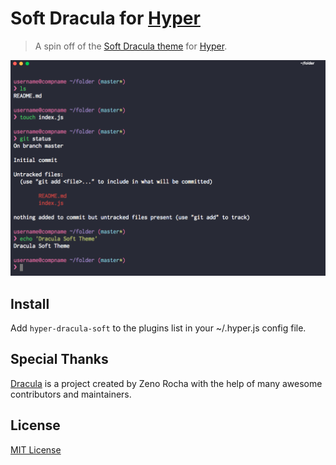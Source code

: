 # Soft Dracula for [Hyper](https://hyper.is)

> A spin off of the [Soft Dracula theme](https://draculatheme.com/) for [Hyper](https://hyper.is).

![Screenshot](screenshot.png)

## Install

Add `hyper-dracula-soft` to the plugins list in your ~/.hyper.js config file.

## Special Thanks

[Dracula](https://github.com/dracula/dracula-theme/) is a project created by Zeno Rocha with the help of many awesome contributors and maintainers.

## License

[MIT License](./LICENSE)
